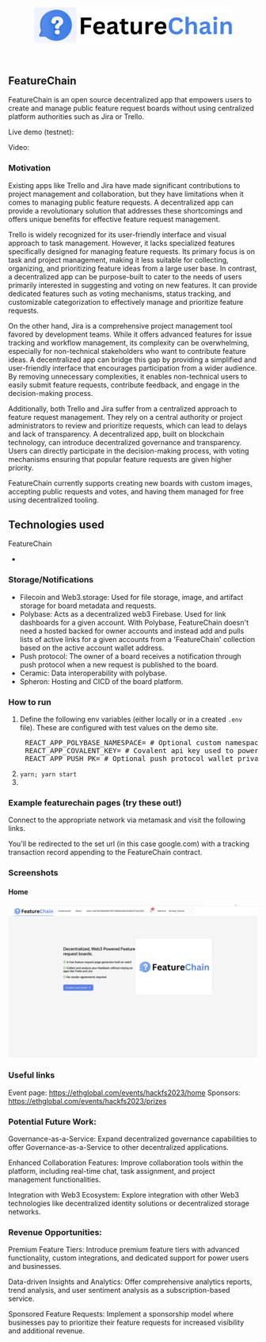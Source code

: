 <br/>
<p align='center'>
    <img src="./img/logo.png" width=400 />
</p>
<br/>

FeatureChain
---

FeatureChain is an open source decentralized app that empowers users to create and manage public feature request boards without using centralized platform authorities such as Jira or Trello.

Live demo  (testnet):

Video: 

### Motivation

Existing apps like Trello and Jira have made significant contributions to project management and collaboration, but they have limitations when it comes to managing public feature requests. A decentralized app can provide a revolutionary solution that addresses these shortcomings and offers unique benefits for effective feature request management.

Trello is widely recognized for its user-friendly interface and visual approach to task management. However, it lacks specialized features specifically designed for managing feature requests. Its primary focus is on task and project management, making it less suitable for collecting, organizing, and prioritizing feature ideas from a large user base. In contrast, a decentralized app can be purpose-built to cater to the needs of users primarily interested in suggesting and voting on new features. It can provide dedicated features such as voting mechanisms, status tracking, and customizable categorization to effectively manage and prioritize feature requests.

On the other hand, Jira is a comprehensive project management tool favored by development teams. While it offers advanced features for issue tracking and workflow management, its complexity can be overwhelming, especially for non-technical stakeholders who want to contribute feature ideas. A decentralized app can bridge this gap by providing a simplified and user-friendly interface that encourages participation from a wider audience. By removing unnecessary complexities, it enables non-technical users to easily submit feature requests, contribute feedback, and engage in the decision-making process.

Additionally, both Trello and Jira suffer from a centralized approach to feature request management. They rely on a central authority or project administrators to review and prioritize requests, which can lead to delays and lack of transparency. A decentralized app, built on blockchain technology, can introduce decentralized governance and transparency. Users can directly participate in the decision-making process, with voting mechanisms ensuring that popular feature requests are given higher priority. 

FeatureChain currently supports creating new boards with custom images, accepting public requests and votes, and having them managed for free using decentralized tooling.


## Technologies used

FeatureChain 

* 


### Storage/Notifications

* Filecoin and Web3.storage: Used for file storage, image, and artifact storage for board metadata and requests.
* Polybase: Acts as a decentralized web3 Firebase. Used for link dashboards for a given account. With Polybase, FeatureChain doesn't need a hosted backed for owner accounts and instead add and pulls lists of active links for a given accounts from a 'FeatureChain' collection based on the active account wallet address.
* Push protocol: The owner of a board receives a notification through push protocol when a new request is published to the board.
* Ceramic: Data interoperability with polybase.
* Spheron: Hosting and CICD of the board platform.



### How to run

1. Define the following env variables (either locally or in a created `.env` file). These are configured with test values on the demo site.

<pre>
    REACT_APP_POLYBASE_NAMESPACE= # Optional custom namespace for polybase deployment/backend.
    REACT_APP_COVALENT_KEY= # Covalent api key used to power history page.
    REACT_APP_PUSH_PK= # Optional push protocol wallet private key for connected FeatureChain staging channel.
</pre>

2. `yarn; yarn start`
3. 
### Example featurechain pages (try these out!)

Connect to the appropriate network via metamask and visit the following links.

You'll be redirected to the set url (in this case google.com) with a tracking transaction record appending to the FeatureChain contract.


### Screenshots

#### Home
<img src="./img/home.png" width=800 />

### Useful links

Event page:  https://ethglobal.com/events/hackfs2023/home
Sponsors: https://ethglobal.com/events/hackfs2023/prizes

### Potential Future Work:

Governance-as-a-Service: Expand decentralized governance capabilities to offer Governance-as-a-Service to other decentralized applications.

Enhanced Collaboration Features: Improve collaboration tools within the platform, including real-time chat, task assignment, and project management functionalities.

Integration with Web3 Ecosystem: Explore integration with other Web3 technologies like decentralized identity solutions or decentralized storage networks.

### Revenue Opportunities:

Premium Feature Tiers: Introduce premium feature tiers with advanced functionality, custom integrations, and dedicated support for power users and businesses.

Data-driven Insights and Analytics: Offer comprehensive analytics reports, trend analysis, and user sentiment analysis as a subscription-based service.

Sponsored Feature Requests: Implement a sponsorship model where businesses pay to prioritize their feature requests for increased visibility and additional revenue.


<!-- 

Demo flow:
Introduction and Overview (30 seconds)

Introduce the presenter and briefly explain the purpose of the demo.
Provide a high-level overview of FeatureChain and its main benefits.
Time Allocation: 30 seconds
Comparison to Existing Solutions (1 minute)

Present a brief comparison of existing solutions like Trello and Jira.
Highlight the limitations of these solutions in managing public feature requests.
Emphasize how FeatureChain fills the gaps and offers a decentralized approach for effective feature request management.
Time Allocation: 1 minute
Submitting a Feature Request (1 minute)

Demonstrate how users can easily submit a feature request through the app.
Walk through the process of filling in request details and attaching supporting files.
Emphasize the simplicity and user-friendliness of the submission process.
Time Allocation: 1 minute
Collaborative Voting and Decentralized Governance (1 minute)

Showcase the collaborative voting system and decentralized governance of FeatureChain.
Show how users can browse and vote on feature requests based on their priorities.
Explain how decentralized decision-making ensures transparency and inclusivity.
Time Allocation: 1 minute
Revenue Opportunities (30 seconds)

Discuss the potential revenue opportunities available for FeatureChain.
Mention premium feature tiers, data-driven insights as a service, and the sponsored feature requests model.
Provide a brief overview of how these revenue streams can support the growth and sustainability of FeatureChain.
Time Allocation: 30 seconds
Conclusion and Call to Action (30 seconds)

Recap the key features and benefits of FeatureChain.
Encourage participants to explore the app further, engage with its features, and provide feedback.
Share contact information or any next steps for further engagement with the project.
Time Allocation: 30 seconds


Sponsors:



-->